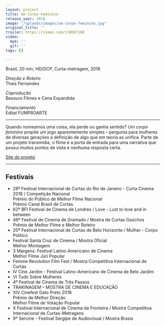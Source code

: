 ```yaml
---
layout: project
title: Um Corpo Feminino
release_year: 2018
image: "/uploads/images/um-corpo-feminino.jpg"
original_title: ''
trailer: https://vimeo.com/118697188
video:
  mp4: ''
  gif: ''
tags: []

---
```

Brasil, 20 min, HD/DCP, Curta-metragem, 2018

_Direção e Roteiro_  
Thais Fernandes

_Coprodução_  
Besouro Filmes e Cena Expandida

_Financiamento_  
Edital FUMPROARTE

***

Quando nomeamos uma coisa, ela perde ou ganha sentido? _Um corpo feminino_ propõe um jogo aparentemente simples – pergunta para mulheres de diversas gerações a definição de algo que em teoria as unifica. Parte de um projeto transmídia, o filme é a porta de entrada para uma narrativa que possui muitos pontos de vista e nenhuma resposta certa.

[Site do projeto](http://www.afemalebodyproject.com/index-port.php#top)

***

## Festivais

* 28ª Festival Internacional de Curtas do Rio de Janeiro - Curta Cinema 2018 / Competição Nacional  
  Prêmio do Público de Melhor Filme Nacional  
  Prêmio Canal Brasil de Curtas
* 62º BFI Festival de Cinema de Londres / Love - Lust to love and in between
* 46º Festival de Cinema de Gramado / Mostra de Curtas Gaúchos  
  Prêmio de Melhor Filme e Melhor Roteiro
* 20º Festival Internacional de Curtas de Belo Horizonte / Mulher - Corpo Político
* Festival Santa Cruz de Cinema / Mostra Oficial  
  Melhor Montagem
* 3 Margens: Festival Latino-Americano de Cinema  
  Melhor Filme Júri Popular
* Femme Revolution Film Fest / Mostra Competitiva Internacional de Curtas
* IV Cine Jardim - Festival Latino-Americano de Cinema de Belo Jardim
* VI Tudo Sobre Mulheres
* 4º Festival de Cinema de Três Passos
* TRAKINAGEM – MOSTRA DE CINEMA E EDUCAÇÃO
* XIV Cinefest Gato Preto 2018  
  Prêmio de Melhor Direção  
  Melhor Filme de Votação Popular
* X Festival Internacional de Cinema da Fronteira / Mostra Competitiva Internacional de Curtas-Metragens
* 9º Sercine - Festival Sergipe de Audiovisual / Mostra Brasis